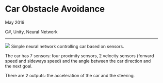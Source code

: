 # Car Obstacle Avoidance

May 2019

C#, Unity, Neural Network

---

![](/assets/images/car.png)
Simple neural network controlling car based on sensors.

The car has 7 sensors: four proximity sensors, 2 velocity sensors (forward speed and sideways speed) and the angle between the car direction and the next goal.

There are 2 outputs: the acceleration of the car and the steering.
